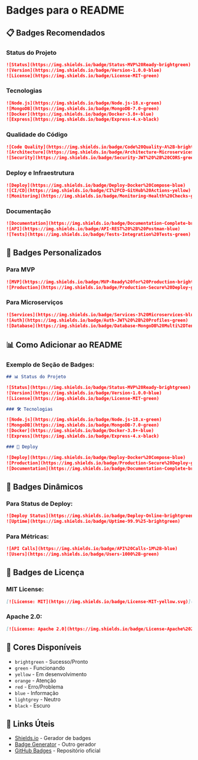 # Badges para o README

## 📋 Badges Recomendados

### Status do Projeto
```markdown
![Status](https://img.shields.io/badge/Status-MVP%20Ready-brightgreen)
![Version](https://img.shields.io/badge/Version-1.0.0-blue)
![License](https://img.shields.io/badge/License-MIT-green)
```

### Tecnologias
```markdown
![Node.js](https://img.shields.io/badge/Node.js-18.x-green)
![MongoDB](https://img.shields.io/badge/MongoDB-7.0-green)
![Docker](https://img.shields.io/badge/Docker-3.8+-blue)
![Express](https://img.shields.io/badge/Express-4.x-black)
```

### Qualidade do Código
```markdown
![Code Quality](https://img.shields.io/badge/Code%20Quality-A%2B-brightgreen)
![Architecture](https://img.shields.io/badge/Architecture-Microservices-blue)
![Security](https://img.shields.io/badge/Security-JWT%20%2B%20CORS-green)
```

### Deploy e Infraestrutura
```markdown
![Deploy](https://img.shields.io/badge/Deploy-Docker%20Compose-blue)
![CI/CD](https://img.shields.io/badge/CI%2FCD-GitHub%20Actions-yellow)
![Monitoring](https://img.shields.io/badge/Monitoring-Health%20Checks-green)
```

### Documentação
```markdown
![Documentation](https://img.shields.io/badge/Documentation-Complete-brightgreen)
![API](https://img.shields.io/badge/API-REST%20%2B%20Postman-blue)
![Tests](https://img.shields.io/badge/Tests-Integration%20Tests-green)
```

## 🎯 Badges Personalizados

### Para MVP
```markdown
![MVP](https://img.shields.io/badge/MVP-Ready%20for%20Production-brightgreen)
![Production](https://img.shields.io/badge/Production-Secure%20Deploy-green)
```

### Para Microserviços
```markdown
![Services](https://img.shields.io/badge/Services-3%20Microservices-blue)
![Auth](https://img.shields.io/badge/Auth-JWT%20%2B%20Profiles-green)
![Database](https://img.shields.io/badge/Database-MongoDB%20Multi%2DTenant-blue)
```

## 📊 Como Adicionar ao README

### Exemplo de Seção de Badges:
```markdown
## 📊 Status do Projeto

![Status](https://img.shields.io/badge/Status-MVP%20Ready-brightgreen)
![Version](https://img.shields.io/badge/Version-1.0.0-blue)
![License](https://img.shields.io/badge/License-MIT-green)

### 🛠️ Tecnologias

![Node.js](https://img.shields.io/badge/Node.js-18.x-green)
![MongoDB](https://img.shields.io/badge/MongoDB-7.0-green)
![Docker](https://img.shields.io/badge/Docker-3.8+-blue)
![Express](https://img.shields.io/badge/Express-4.x-black)

### 🚀 Deploy

![Deploy](https://img.shields.io/badge/Deploy-Docker%20Compose-blue)
![Production](https://img.shields.io/badge/Production-Secure%20Deploy-green)
![Documentation](https://img.shields.io/badge/Documentation-Complete-brightgreen)
```

## 🔧 Badges Dinâmicos

### Para Status de Deploy:
```markdown
![Deploy Status](https://img.shields.io/badge/Deploy-Online-brightgreen)
![Uptime](https://img.shields.io/badge/Uptime-99.9%25-brightgreen)
```

### Para Métricas:
```markdown
![API Calls](https://img.shields.io/badge/API%20Calls-1M%2B-blue)
![Users](https://img.shields.io/badge/Users-1000%2B-green)
```

## 📝 Badges de Licença

### MIT License:
```markdown
[![License: MIT](https://img.shields.io/badge/License-MIT-yellow.svg)](https://opensource.org/licenses/MIT)
```

### Apache 2.0:
```markdown
[![License: Apache 2.0](https://img.shields.io/badge/License-Apache%202.0-blue.svg)](https://opensource.org/licenses/Apache-2.0)
```

## 🎨 Cores Disponíveis

- `brightgreen` - Sucesso/Pronto
- `green` - Funcionando
- `yellow` - Em desenvolvimento
- `orange` - Atenção
- `red` - Erro/Problema
- `blue` - Informação
- `lightgrey` - Neutro
- `black` - Escuro

## 🔗 Links Úteis

- [Shields.io](https://shields.io/) - Gerador de badges
- [Badge Generator](https://badge.fury.io/) - Outro gerador
- [GitHub Badges](https://github.com/badges/shields) - Repositório oficial 